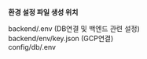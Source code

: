 **환경 설정 파일 생성 위치**

backend/.env (DB연결 및 백엔드 관련 설정)
<br>
backend/env/key.json (GCP연결)
<br>
config/db/.env